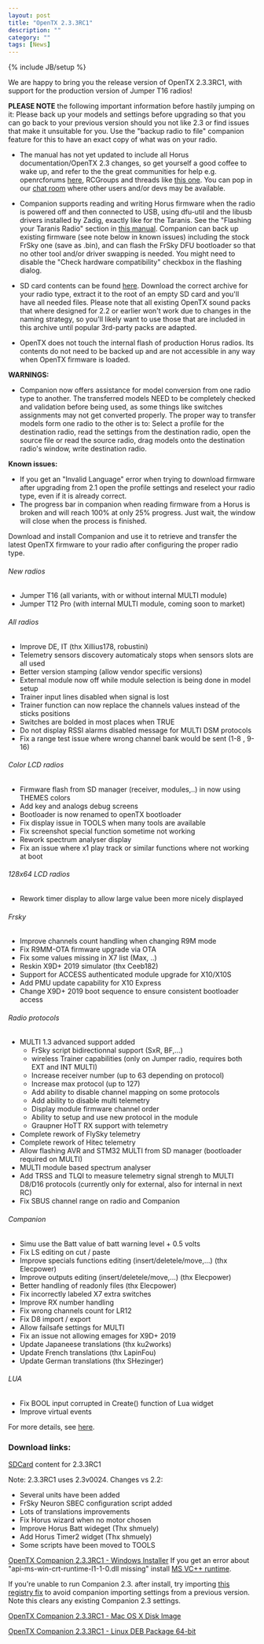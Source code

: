 ```yaml
---
layout: post
title: "OpenTX 2.3.3RC1"
description: ""
category: ""
tags: [News]
---
```

{% include JB/setup %}

We are happy to bring you the release version of OpenTX 2.3.3RC1, with support for the production version of Jumper T16 radios!

**PLEASE NOTE** the following important information before hastily jumping on it:
Please back up your models and settings before upgrading so that you can go back to your previous version should you not like 2.3 or find issues that make it unsuitable for you. Use the "backup radio to file" companion feature for this to have an exact copy of what was on your radio.

- The manual has not yet updated to include all Horus documentation/OpenTX 2.3 changes, so get yourself a good coffee to wake up, and refer to the the great communities for help e.g. openrcforums [here](http://openrcforums.com/forum/viewforum.php?f=45), RCGroups and threads like [this one](https://www.rcgroups.com/forums/showthread.php?2823315-OpenTx-2-2). You can pop in our [chat room](http://opentx.rocket.chat) where other users and/or devs may be available.

- Companion supports reading and writing Horus firmware when the radio is powered off and then connected to USB, using dfu-util and the libusb drivers installed by Zadig, exactly like for the Taranis. See the "Flashing your Taranis Radio" section in [this manual](https://opentx.gitbooks.io/manual-for-opentx-2-2/content/companion-introduction.html). Companion can back up existing firmware (see note below in known issues) including the stock FrSky one (save as .bin), and can flash the FrSky DFU bootloader so that no other tool and/or driver swapping is needed. You might need to disable the "Check hardware compatibility" checkbox in the flashing dialog.

- SD card contents can be found [here](http://downloads.open-tx.org/2.3/rc/sdcard/). Download the correct archive for your radio type, extract it to the root of an empty SD card and you'll have all needed files. Please note that all existing OpenTX sound packs that where designed for 2.2 or earlier won't work due to changes in the naming strategy, so you'll likely want to use those that are included in this archive until popular 3rd-party packs are adapted.

- OpenTX does not touch the internal flash of production Horus radios. Its contents do not need to be backed up and are not accessible in any way when OpenTX firmware is loaded.

**WARNINGS:**
- Companion now offers assistance for model conversion from one radio type to another. The transferred models NEED to be completely checked and validation before being used, as some things like switches assignments may not get converted properly. The proper way to transfer models form one radio to the other is to: Select a profile for the destination radio, read the settings from the destination radio, open the source file or read the source radio, drag models onto the destination radio's window, write destination radio.

**Known issues:**

- If you get an "Invalid Language" error when trying to download firmware after upgrading from 2.1 open the profile settings and reselect your radio type, even if it is already correct.
- The progress bar in companion when reading firmware from a Horus is broken and will reach 100% at only 25% progress. Just wait, the window will close when the process is finished.

Download and install Companion and use it to retrieve and transfer the latest OpenTX firmware to your radio after configuring the proper radio type.

###### New radios
- Jumper T16 (all variants, with or without internal MULTI module)
- Jumper T12 Pro (with internal MULTI module, coming soon to market)

###### All radios
- Improve DE, IT (thx Xillius178, robustini) 
- Telemetry sensors discovery automaticaly stops when sensors slots are all used
- Better version stamping (allow vendor specific versions)
- External module now off while module selection is being done in model setup
- Trainer input lines disabled when signal is lost
- Trainer function can now replace the channels values instead of the sticks positions
- Switches are bolded in most places when TRUE
- Do not display RSSI alarms disabled message for MULTI DSM protocols
- Fix a range test issue where wrong channel bank would be sent (1-8 , 9-16)

###### Color LCD radios
- Firmware flash from SD manager (receiver, modules,..) in now using THEMES colors
- Add key and analogs debug screens
- Bootloader is now renamed to openTX bootloader
- Fix display issue in TOOLS when many tools are available
- Fix screenshot special function sometime not working
- Rework spectrum analyser display
- Fix an issue where x1 play track or similar functions where not working at boot

###### 128x64 LCD radios
- Rework timer display to allow large value been more nicely displayed

###### Frsky
- Improve channels count handling when changing R9M mode
- Fix R9MM-OTA firmware upgrade via OTA
- Fix some values missing in X7 list (Max, ..)
- Reskin X9D+ 2019 simulator (thx Ceeb182)
- Support for ACCESS authenticated module upgrade for X10/X10S
- Add PMU update capability for X10 Express
- Change X9D+ 2019 boot sequence to ensure consistent bootloader access

###### Radio protocols
- MULTI 1.3 advanced support added
    * FrSky script bidirectionnal support (SxR, BF,...)
    * wireless Trainer capabilities (only on Jumper radio, requires both EXT and INT MULTI) 
    * Increase receiver number (up to 63 depending on protocol)
    * Increase max protocol (up to 127)
    * Add ability to disable channel mapping on some protocols
    * Add ability to disable multi telemetry
    * Display module firmware channel order
    * Ability to setup and use new protocol in the module
    * Graupner HoTT RX support with telemetry
- Complete rework of FlySky telemetry
- Complete rework of Hitec telemetry
- Allow flashing AVR and STM32 MULTI from SD manager (bootloader required on MULTI)
- MULTI module based spectrum analyser
- Add TRSS and TLQI to measure telemetry signal strengh to MULTI D8/D16 protocols (currently only for external, also for internal in next RC)
- Fix SBUS channel range on radio and Companion

###### Companion
- Simu use the Batt value of batt warning level + 0.5 volts
- Fix LS editing on cut / paste
- Improve specials functions editing (insert/deletele/move,...) (thx Elecpower)
- Improve outputs editing (insert/deletele/move,...) (thx Elecpower)
- Better handling of readonly files (thx Elecpower)
- Fix incorrectly labeled X7 extra switches
- Improve RX number handling
- Fix wrong channels count for LR12
- Fix D8 import / export
- Allow failsafe settings for MULTI
- Fix an issue not allowing emages for X9D+ 2019
- Update Japaneese translations (thx ku2works)
- Update French translations (thx LapinFou)
- Update German translations (thx SHezinger)

###### LUA
- Fix BOOL input corrupted in Create() function of Lua widget
- Improve virtual events

For more details, see [here](https://github.com/opentx/opentx/milestone/48?closed=1).


### Download links:

[SDCard](http://downloads.open-tx.org/2.3/rc/sdcard/) content for 2.3.3RC1

Note: 2.3.3RC1 uses 2.3v0024.
Changes vs 2.2:
- Several units have been added
- FrSky Neuron SBEC configuration script added
- Lots of translations improvements
- Fix Horus wizard when no motor chosen
- Improve Horus Batt wideget (Thx shmuely)
- Add Horus Timer2 widget (Thx shmuely)
- Some scripts have been moved to TOOLS

[OpenTX Companion 2.3.3RC1  - Windows Installer](http://downloads.open-tx.org/2.3/rc/companion/windows/companion-windows-2.3.3RC1.exe)
If you get an error about "api-ms-win-crt-runtime-I1-1-0.dll missing" install [MS VC++ runtime](https://support.microsoft.com/en-us/help/2999226/update-for-universal-c-runtime-in-windows).

If you're unable to run Companion 2.3. after install, try importing [this registry fix](http://downloads.open-tx.org/tools/remove_companion22_settings_noimport.zip) to avoid companion importing settings from a previous version. Note this clears any existing Companion 2.3 settings.

[OpenTX Companion 2.3.3RC1  - Mac OS X Disk Image](http://downloads.open-tx.org/2.3/rc/companion/macosx/opentx-companion-2.3.3RC1.dmg)

[OpenTX Companion 2.3.3RC1  - Linux DEB Package 64-bit](http://downloads.open-tx.org/2.3/rc/companion/linux/companion23_2.3.3RC1_amd64.deb)


